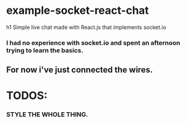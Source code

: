 # example-socket-react-chat
h1 Simple live chat made with React.js that implements socket.io

### I had no experience with socket.io and spent an afternoon trying to learn the basics.

## For now i've just connected the wires.

# TODOS:

### STYLE THE WHOLE THING.

